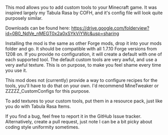 This mod allows you to add custom tools to your Minecraft game. It was inspired largely my Tabula Rasa by COFH, and it's config file will look quite purposely similar.

Downloads can be found here: https://drive.google.com/folderview?id=0B0_NdVe_nMEGT0x2a0xSYkViYWc&usp=sharing

Installing the mod is the same as other Forge mods, drop it into your mods folder and go. It should be compatible with all 1.7.10 Forge versions from 1208 on. If you provide no configuration, it will create a default with one of each supported tool. The default custom tools are very awful, and use a very awful texture. This is on purpose, to make you feel shame every time you use it.

This mod does not (currently) provide a way to configure recipes for the tools, you'll have to do that on your own. I'd recommend MineTweaker or ZZZZZ_CustomConfigs for this purpose.

To add textures to your custom tools, put them in a resource pack, just like you do with Tabula Rasa Items.

If you find a bug, feel free to report it in the GitHub Issue tracker. Alternatively, create a pull request, just note I can be a bit picky about coding style uniformity sometimes.